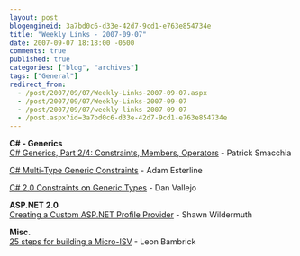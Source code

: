 ```yaml
---
layout: post
blogengineid: 3a7bd0c6-d33e-42d7-9cd1-e763e854734e
title: "Weekly Links - 2007-09-07"
date: 2007-09-07 18:18:00 -0500
comments: true
published: true
categories: ["blog", "archives"]
tags: ["General"]
redirect_from: 
  - /post/2007/09/07/Weekly-Links-2007-09-07.aspx
  - /post/2007/09/07/Weekly-Links-2007-09-07
  - /post/2007/09/07/weekly-links-2007-09-07
  - /post.aspx?id=3a7bd0c6-d33e-42d7-9cd1-e763e854734e
---
```

<!-- more -->

**C# - Generics<BR>**<A href="http://www.codeguru.com/csharp/sample_chapter/article.php/c11673/">C# Generics, Part 2/4: Constraints, Members, Operators</A> - Patrick Smacchia

<A href="http://adamesterline.com/2007/03/08/c-multi-type-generic-constraints/">C# Multi-Type Generic Constraints</A> - Adam Esterline

<A href="http://blogs.msdn.com/danvallejo/archive/2004/10/14/242515.aspx">C# 2.0 Constraints on Generic Types</A> - Dan Vallejo

**ASP.NET 2.0<BR>**<A href="http://www.theserverside.net/tt/articles/showarticle.tss?id=CreatingProfileProvider">Creating a Custom ASP.NET Profile Provider</A> - Shawn Wildermuth

**Misc.<BR>**<A href="http://www.secretgeek.net/25steps.asp">25 steps for building a Micro-ISV</A> - Leon Bambrick
